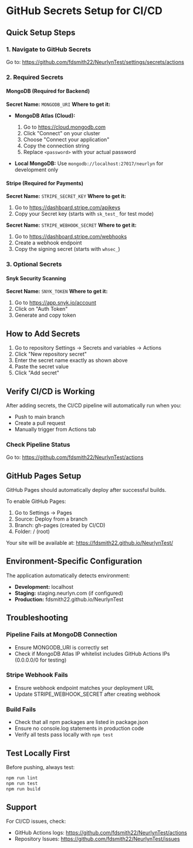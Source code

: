 # GitHub Secrets Setup for CI/CD

## Quick Setup Steps

### 1. Navigate to GitHub Secrets

Go to: https://github.com/fdsmith22/NeurlynTest/settings/secrets/actions

### 2. Required Secrets

#### MongoDB (Required for Backend)

**Secret Name:** `MONGODB_URI`
**Where to get it:**

- **MongoDB Atlas (Cloud):**
  1. Go to https://cloud.mongodb.com
  2. Click "Connect" on your cluster
  3. Choose "Connect your application"
  4. Copy the connection string
  5. Replace `<password>` with your actual password

- **Local MongoDB:** Use `mongodb://localhost:27017/neurlyn` for development only

#### Stripe (Required for Payments)

**Secret Name:** `STRIPE_SECRET_KEY`
**Where to get it:**

1. Go to https://dashboard.stripe.com/apikeys
2. Copy your Secret key (starts with `sk_test_` for test mode)

**Secret Name:** `STRIPE_WEBHOOK_SECRET`
**Where to get it:**

1. Go to https://dashboard.stripe.com/webhooks
2. Create a webhook endpoint
3. Copy the signing secret (starts with `whsec_`)

### 3. Optional Secrets

#### Snyk Security Scanning

**Secret Name:** `SNYK_TOKEN`
**Where to get it:**

1. Go to https://app.snyk.io/account
2. Click on "Auth Token"
3. Generate and copy token

## How to Add Secrets

1. Go to repository Settings → Secrets and variables → Actions
2. Click "New repository secret"
3. Enter the secret name exactly as shown above
4. Paste the secret value
5. Click "Add secret"

## Verify CI/CD is Working

After adding secrets, the CI/CD pipeline will automatically run when you:

- Push to main branch
- Create a pull request
- Manually trigger from Actions tab

### Check Pipeline Status

Go to: https://github.com/fdsmith22/NeurlynTest/actions

## GitHub Pages Setup

GitHub Pages should automatically deploy after successful builds.

To enable GitHub Pages:

1. Go to Settings → Pages
2. Source: Deploy from a branch
3. Branch: gh-pages (created by CI/CD)
4. Folder: / (root)

Your site will be available at:
https://fdsmith22.github.io/NeurlynTest/

## Environment-Specific Configuration

The application automatically detects environment:

- **Development:** localhost
- **Staging:** staging.neurlyn.com (if configured)
- **Production:** fdsmith22.github.io/NeurlynTest

## Troubleshooting

### Pipeline Fails at MongoDB Connection

- Ensure MONGODB_URI is correctly set
- Check if MongoDB Atlas IP whitelist includes GitHub Actions IPs (0.0.0.0/0 for testing)

### Stripe Webhook Fails

- Ensure webhook endpoint matches your deployment URL
- Update STRIPE_WEBHOOK_SECRET after creating webhook

### Build Fails

- Check that all npm packages are listed in package.json
- Ensure no console.log statements in production code
- Verify all tests pass locally with `npm test`

## Test Locally First

Before pushing, always test:

```bash
npm run lint
npm run test
npm run build
```

## Support

For CI/CD issues, check:

- GitHub Actions logs: https://github.com/fdsmith22/NeurlynTest/actions
- Repository Issues: https://github.com/fdsmith22/NeurlynTest/issues
